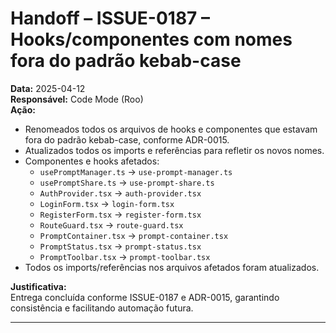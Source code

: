 # Handoff – ISSUE-0187 – Hooks/componentes com nomes fora do padrão kebab-case

**Data:** 2025-04-12  
**Responsável:** Code Mode (Roo)  
**Ação:**  
- Renomeados todos os arquivos de hooks e componentes que estavam fora do padrão kebab-case, conforme ADR-0015.
- Atualizados todos os imports e referências para refletir os novos nomes.
- Componentes e hooks afetados:
  - `usePromptManager.ts` → `use-prompt-manager.ts`
  - `usePromptShare.ts` → `use-prompt-share.ts`
  - `AuthProvider.tsx` → `auth-provider.tsx`
  - `LoginForm.tsx` → `login-form.tsx`
  - `RegisterForm.tsx` → `register-form.tsx`
  - `RouteGuard.tsx` → `route-guard.tsx`
  - `PromptContainer.tsx` → `prompt-container.tsx`
  - `PromptStatus.tsx` → `prompt-status.tsx`
  - `PromptToolbar.tsx` → `prompt-toolbar.tsx`
- Todos os imports/referências nos arquivos afetados foram atualizados.

**Justificativa:**  
Entrega concluída conforme ISSUE-0187 e ADR-0015, garantindo consistência e facilitando automação futura.

---